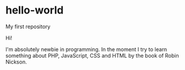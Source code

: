 # hello-world
My first repository

Hi!
 
I'm absolutely newbie in programming. 
In the moment I try to learn something about PHP, JavaScript,  CSS and HTML by the book of Robin Nickson.
